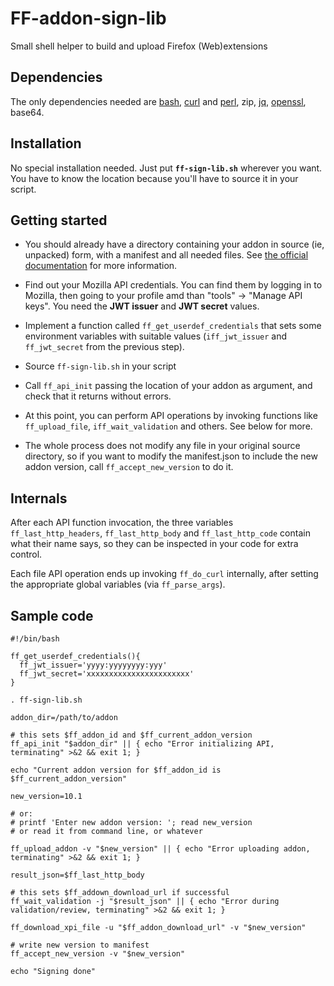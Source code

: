 # FF-addon-sign-lib

Small shell helper to build and upload Firefox (Web)extensions

## Dependencies

The only dependencies needed are [bash](https://www.gnu.org/software/bash/), [curl](https://curl.haxx.se/) and [perl](https://www.perl.org/), zip, [jq](https://stedolan.github.io/jq/), [openssl](https://www.openssl.org/), base64.

## Installation

No special installation needed. Just put **`ff-sign-lib.sh`** wherever you want. You have to know the location because you'll have to source it in your script.

## Getting started

- You should already have a directory containing your addon in source (ie, unpacked) form, with a manifest and all needed files. See [the official documentation](https://developer.mozilla.org/en-US/Add-ons/WebExtensions) for more information.

- Find out your Mozilla API credentials. You can find them by logging in to Mozilla, then going to your profile amd than "tools" -> "Manage API keys". You need the **JWT issuer** and **JWT secret** values.

- Implement a function called `ff_get_userdef_credentials` that sets some environment variables with suitable values (`iff_jwt_issuer` and `ff_jwt_secret` from the previous step).

- Source `ff-sign-lib.sh` in your script

- Call `ff_api_init` passing the location of your addon as argument, and check that it returns without errors.

- At this point, you can perform API operations by invoking functions like `ff_upload_file`, `iff_wait_validation` and others. See below for more.

- The whole process does not modify any file in your original source directory, so if you want to modify the manifest.json to include the new addon version, call `ff_accept_new_version` to do it.

## Internals

After each API function invocation, the three variables `ff_last_http_headers`, `ff_last_http_body` and `ff_last_http_code` contain what their name says, so they can be inspected in your code for extra control.

Each file API operation ends up invoking `ff_do_curl` internally, after setting the appropriate global variables (via `ff_parse_args`).

## Sample code


```
#!/bin/bash

ff_get_userdef_credentials(){
  ff_jwt_issuer='yyyy:yyyyyyyy:yyy'
  ff_jwt_secret='xxxxxxxxxxxxxxxxxxxxxxx'
}

. ff-sign-lib.sh

addon_dir=/path/to/addon

# this sets $ff_addon_id and $ff_current_addon_version
ff_api_init "$addon_dir" || { echo "Error initializing API, terminating" >&2 && exit 1; }

echo "Current addon version for $ff_addon_id is $ff_current_addon_version"

new_version=10.1

# or:
# printf 'Enter new addon version: '; read new_version
# or read it from command line, or whatever

ff_upload_addon -v "$new_version" || { echo "Error uploading addon, terminating" >&2 && exit 1; }

result_json=$ff_last_http_body

# this sets $ff_addown_download_url if successful
ff_wait_validation -j "$result_json" || { echo "Error during validation/review, terminating" >&2 && exit 1; }

ff_download_xpi_file -u "$ff_addon_download_url" -v "$new_version"

# write new version to manifest
ff_accept_new_version -v "$new_version"

echo "Signing done"

```

